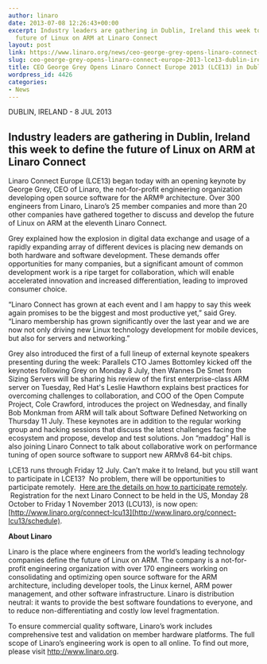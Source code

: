 ```yaml
---
author: linaro
date: 2013-07-08 12:26:43+00:00
excerpt: Industry leaders are gathering in Dublin, Ireland this week to define the
  future of Linux on ARM at Linaro Connect
layout: post
link: https://www.linaro.org/news/ceo-george-grey-opens-linaro-connect-europe-2013-lce13-dublin-ireland/
slug: ceo-george-grey-opens-linaro-connect-europe-2013-lce13-dublin-ireland
title: CEO George Grey Opens Linaro Connect Europe 2013 (LCE13) in Dublin, Ireland
wordpress_id: 4426
categories:
- News
---
```

DUBLIN, IRELAND - 8 JUL 2013


## Industry leaders are gathering in Dublin, Ireland this week to define the future of Linux on ARM at Linaro Connect

Linaro Connect Europe (LCE13) began today with an opening keynote by George Grey, CEO of Linaro, the not-for-profit engineering organization developing open source software for the ARM® architecture. Over 300 engineers from Linaro, Linaro’s 25 member companies and more than 20 other companies have gathered together to discuss and develop the future of Linux on ARM at the eleventh Linaro Connect.

Grey explained how the explosion in digital data exchange and usage of a rapidly expanding array of different devices is placing new demands on both hardware and software development. These demands offer opportunities for many companies, but a significant amount of common development work is a ripe target for collaboration, which will enable accelerated innovation and increased differentiation, leading to improved consumer choice.

“Linaro Connect has grown at each event and I am happy to say this week again promises to be the biggest and most productive yet,” said Grey. “Linaro membership has grown significantly over the last year and we are now not only driving new Linux technology development for mobile devices, but also for servers and networking.”

Grey also introduced the first of a full lineup of external keynote speakers presenting during the week: Parallels CTO James Bottomley kicked off the keynotes following Grey on Monday 8 July, then Wannes De Smet from Sizing Servers will be sharing his review of the first enterprise-class ARM server on Tuesday, Red Hat's Leslie Hawthorn explains best practices for overcoming challenges to collaboration, and COO of the Open Compute Project, Cole Crawford, introduces the project on Wednesday, and finally Bob Monkman from ARM will talk about Software Defined Networking on Thursday 11 July. These keynotes are in addition to the regular working group and hacking sessions that discuss the latest challenges facing the ecosystem and propose, develop and test solutions. Jon “maddog” Hall is also joining Linaro Connect to talk about collaborative work on performance tuning of open source software to support new ARMv8 64-bit chips.

LCE13 runs through Friday 12 July. Can’t make it to Ireland, but you still want to participate in LCE13?  No problem, there will be opportunities to participate remotely.  [Here are the details on how to participate remotely](http://www.linaro.org/connect/schedule/remote-participation-LCE13).  Registration for the next Linaro Connect to be held in the US, Monday 28 October to Friday 1 November 2013 (LCU13), is now open:[http://www.linaro.org/connect-lcu13](http://www.linaro.org/connect-lcu13/schedule).

**About Linaro**

Linaro is the place where engineers from the world’s leading technology companies define the future of Linux on ARM. The company is a not-for-profit engineering organization with over 170 engineers working on consolidating and optimizing open source software for the ARM architecture, including developer tools, the Linux kernel, ARM power management, and other software infrastructure. Linaro is distribution neutral: it wants to provide the best software foundations to everyone, and to reduce non-differentiating and costly low level fragmentation.

To ensure commercial quality software, Linaro’s work includes comprehensive test and validation on member hardware platforms. The full scope of Linaro’s engineering work is open to all online. To find out more, please visit http://www.linaro.org.
